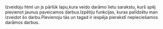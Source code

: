 Izveidoju html un js pārlūk lapu,kura veido darāmo lietu sarakstu, kurš spēj pievienot jaunus paveicamos darbus.Izpētiju funkcijas, kuras palīdzētu man izveidot šo darbu.Pievienoju tās un tagad ir iespēja pierakstī nepieciešamos darāmos darbus.

